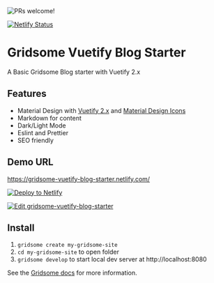 <img src="https://img.shields.io/badge/PRs-welcome-brightgreen.svg" alt="PRs welcome!" />

[![Netlify Status](https://api.netlify.com/api/v1/badges/50efe2bc-15f4-491f-9146-3e17d4955355/deploy-status)](https://app.netlify.com/sites/objective-hugle-1a8641/deploys)

# Gridsome Vuetify Blog Starter


 A Basic Gridsome Blog starter with Vuetify 2.x


## Features

+ Material Design with [Vuetify 2.x](https://vuetifyjs.com/en/) and [Material Design Icons](https://material.io/resources/icons/?style=baseline)
+ Markdown for content
+ Dark/Light Mode
+ Eslint and Prettier
+ SEO friendly

## Demo URL

https://gridsome-vuetify-blog-starter.netlify.com/

[![Deploy to Netlify](https://www.netlify.com/img/deploy/button.svg)](https://app.netlify.com/start/deploy?repository=https://github.com/DavidCouronne/gridsome-starter-blog-vuetify)

[![Edit gridsome-vuetify-blog-starter](https://codesandbox.io/static/img/play-codesandbox.svg)](https://codesandbox.io/s/github/DavidCouronne/gridsome-starter-blog-vuetify)

## Install

1. `gridsome create my-gridsome-site `
2. `cd my-gridsome-site` to open folder
3. `gridsome develop` to start local dev server at http://localhost:8080

See the [Gridsome docs](https://gridsome.org/) for more information.
